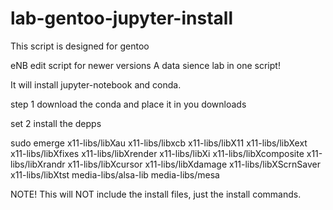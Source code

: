 # lab-gentoo-jupyter-install
This script is designed for gentoo

 eNB edit script for newer versions
A data sience lab in one script!

It will install jupyter-notebook and conda.

step 1 download the conda and place it in you downloads

set 2 install the depps


sudo emerge x11-libs/libXau x11-libs/libxcb x11-libs/libX11 x11-libs/libXext x11-libs/libXfixes x11-libs/libXrender x11-libs/libXi x11-libs/libXcomposite x11-libs/libXrandr x11-libs/libXcursor x11-libs/libXdamage x11-libs/libXScrnSaver x11-libs/libXtst media-libs/alsa-lib media-libs/mesa




NOTE! This will NOT include the install files, just the install commands. 
